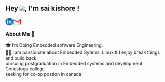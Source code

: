 ## Hey <img src="https://github.com/TheDudeThatCode/TheDudeThatCode/blob/master/Assets/Hi.gif" width="29px">, I'm sai kishore ! 

<a href="https://www.linkedin.com/in/csk98/">
  <img align="left" width="24px" src="https://github.com/Vigneshbbaskaran/Vigneshbbaskaran/blob/main/linkedin-circle.png"  />
</a>
<a href="mailto:chalumurisaikishore1998@gmail.com">
  <img align="left" width="26px" src="https://github.com/Vigneshbbaskaran/Vigneshbbaskaran/blob/main/gmail.png" />
</a>
<br />

### About Me 🚀
🎓 I’m Doing Embedded software Engineering. </br>
👨‍💻  I am passionate about Embedded Sytems, Linux & I enjoy break things and build back. </br>
    pursuing postgraduation in Embedded systems and development Conestoga college   </br>
     seeking for co-op postion  in canada </br>

